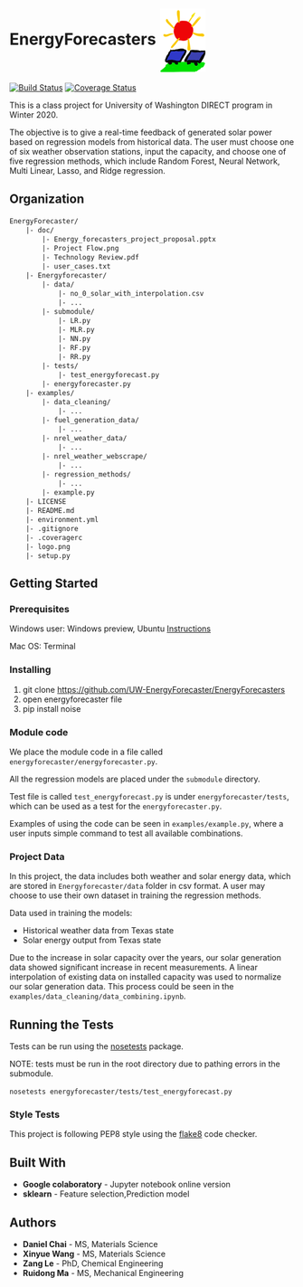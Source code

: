 # EnergyForecasters <img align="center" src='logo.png'>

[![Build Status](https://travis-ci.org/UW-EnergyForecaster/EnergyForecasters.svg?branch=master)](https://travis-ci.org/github/UW-EnergyForecaster)
[![Coverage Status](https://coveralls.io/repos/github/UW-EnergyForecaster/EnergyForecasters/badge.svg?branch=master)](https://coveralls.io/github/UW-EnergyForecaster/EnergyForecasters?branch=master)

This is a class project for University of Washington DIRECT program in Winter 2020.

The objective is to give a real-time feedback of generated solar power based on regression models from historical data. The user must choose one of six weather observation stations, input the capacity, and choose one of five regression methods, which include Random Forest, Neural Network, Multi Linear, Lasso, and Ridge regression.

## Organization

    EnergyForecaster/
        |- doc/
            |- Energy_forecasters_project_proposal.pptx
            |- Project Flow.png
            |- Technology Review.pdf
            |- user_cases.txt
        |- Energyforecaster/
            |- data/
                |- no_0_solar_with_interpolation.csv
                |- ...
            |- submodule/
                |- LR.py
                |- MLR.py
                |- NN.py
                |- RF.py
                |- RR.py
            |- tests/
                |- test_energyforecast.py
            |- energyforecaster.py
        |- examples/
            |- data_cleaning/
                |- ...
            |- fuel_generation_data/
                |- ...
            |- nrel_weather_data/
                |- ...
            |- nrel_weather_webscrape/
                |- ...
            |- regression_methods/
                |- ...
            |- example.py
        |- LICENSE
        |- README.md
        |- environment.yml
        |- .gitignore
        |- .coveragerc
        |- logo.png
        |- setup.py

## Getting Started

### Prerequisites

Windows user: Windows preview, Ubuntu  <a href="https://towardsdatascience.com/setting-up-a-data-science-environment-using-windows-subsystem-for-linux-wsl-c4b390803dd">Instructions</a>

Mac OS: Terminal


### Installing

1. git clone https://github.com/UW-EnergyForecaster/EnergyForecasters
2. open energyforecaster file
3. pip install noise

### Module code

We place the module code in a file called `energyforecaster/energyforecaster.py`.

All the regression models are placed under the `submodule` directory.

Test file is called `test_energyforecast.py` is under `energyforecaster/tests`, which can be used as a test for the `energyforecaster.py`.

Examples of using the code can be seen in `examples/example.py`, where a user inputs simple command to test all available combinations.

### Project Data

In this project, the data includes both weather and solar energy data, which are stored in `Energyforecaster/data` folder in csv format. A user may choose to use their own dataset in training the regression methods.

Data used in training the models:
* Historical weather data from Texas state
* Solar energy output from Texas state

Due to the increase in solar capacity over the years, our solar generation data showed significant increase in recent measurements. A linear interpolation of existing data on installed capacity was used to normalize our solar generation data. This process could be seen in the `examples/data_cleaning/data_combining.ipynb`.

## Running the Tests
Tests can be run using the [nosetests](https://nose.readthedocs.io/en/latest/) package.

NOTE: tests must be run in the root directory due to pathing errors in the submodule.

`nosetests energyforecaster/tests/test_energyforecast.py`

### Style Tests
This project is following PEP8 style using the [flake8](https://flake8.pycqa.org/en/latest/) code checker.

## Built With
* **Google colaboratory** - Jupyter notebook online version
* **sklearn** - Feature selection,Prediction model


## Authors

* **Daniel Chai** - MS, Materials Science
* **Xinyue Wang** - MS, Materials Science
* **Zang Le** - PhD, Chemical Engineering
* **Ruidong Ma** - MS, Mechanical Engineering
